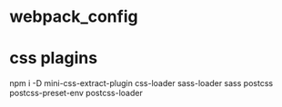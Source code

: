 # webpack_config

# css plagins
npm i -D mini-css-extract-plugin css-loader sass-loader sass postcss postcss-preset-env postcss-loader

